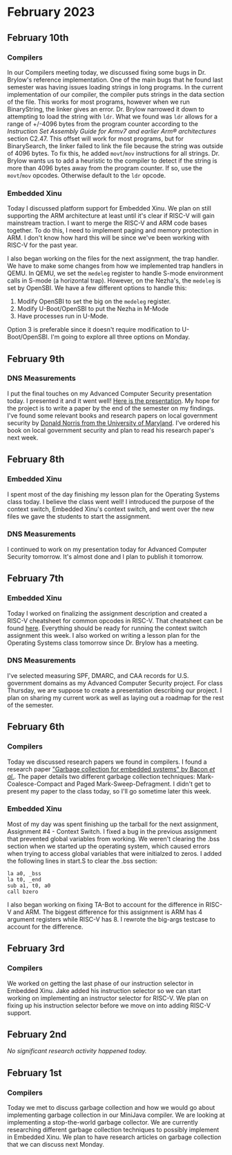 # February 2023
## February 10th
### Compilers
In our Compilers meeting today, we discussed fixing some bugs in Dr. Brylow's reference implementation.  One of the main bugs that he found last semester was having issues loading strings in long programs.  In the current implementation of our compiler, the compiler puts strings in the data section of the file.  This works for most programs, however when we run BinaryString, the linker gives an error.  Dr. Brylow narrowed it down to attempting to load the string with `ldr`.  What we found was `ldr` allows for a range of +/-4096 bytes from the program counter according to the *Instruction Set Assembly Guide for Armv7 and earlier Arm® architectures* section C2.47.  This offset will work for most programs, but for BinarySearch, the linker failed to link the file because the string was outside of 4096 bytes.  To fix this, he added `movt`/`mov` instructions for all strings.  Dr. Brylow wants us to add a heuristic to the compiler to detect if the string is more than 4096 bytes away from the program counter.  If so, use the `movt`/`mov` opcodes.  Otherwise default to the `ldr` opcode.

### Embedded Xinu
Today I discussed platform support for Embedded Xinu.  We plan on still supporting the ARM architecture at least until it's clear if RISC-V will gain mainstream traction.  I want to merge the RISC-V and ARM code bases together.  To do this, I need to implement paging and memory protection in ARM.  I don't know how hard this will be since we've been working with RISC-V for the past year.

I also began working on the files for the next assignment, the trap handler.  We have to make some changes from how we implemented trap handlers in QEMU.  In QEMU, we set the `medeleg` register to handle S-mode environment calls in S-mode (a horizontal trap).  However, on the Nezha's, the `medeleg` is set by OpenSBI.  We have a few different options to handle this:
1. Modify OpenSBI to set the big on the `medeleg` register.
2. Modify U-Boot/OpenSBI to put the Nezha in M-Mode
3. Have processes run in U-Mode.

Option 3 is preferable since it doesn't require modification to U-Boot/OpenSBI.  I'm going to explore all three options on Monday.

## February 9th
### DNS Measurements
I put the final touches on my Advanced Computer Security presentation today.  I presented it and it went well!  [Here is the presentation](/~agebhard/dns-measurements/ImpersoNATION.pdf).  My hope for the project is to write a paper by the end of the semester on my findings.  I've found some relevant books and research papers on local government security by [Donald Norris from the University of Maryland](https://www.researchgate.net/scientific-contributions/Donald-F-Norris-2005216892).  I've ordered his book on local government security and plan to read his research paper's next week.

## February 8th
### Embedded Xinu
I spent most of the day finishing my lesson plan for the Operating Systems class today.  I believe the class went well!  I introduced the purpose of the context switch, Embedded Xinu's context switch, and went over the new files we gave the students to start the assignment.

### DNS Measurements
I continued to work on my presentation today for Advanced Computer Security tomorrow.  It's almost done and I plan to publish it tomorrow.

## February 7th
### Embedded Xinu
Today I worked on finalizing the assignment description and created a RISC-V cheatsheet for common opcodes in RISC-V.  That cheatsheet can be found [here](/~agebhard/embedded-xinu/RISC-V-Cheatsheet.pdf).  Everything should be ready for running the context switch assignment this week.  I also worked on writing a lesson plan for the Operating Systems class tomorrow since Dr. Brylow has a meeting.

### DNS Measurements
I've selected measuring SPF, DMARC, and CAA records for U.S. government domains as my Advanced Computer Security project.  For class Thursday, we are suppose to create a presentation describing our project.  I plan on sharing my current work as well as laying out a roadmap for the rest of the semester.

## February 6th
### Compilers
Today we discussed research papers we found in compilers.  I found a research paper ["Garbage collection for embedded systems" by Bacon *et al.*](https://dl.acm.org/doi/abs/10.1145/1017753.1017776).  The paper details two different garbage collection techniques: Mark-Coalesce-Compact and Paged Mark-Sweep-Defragment.  I didn't get to present my paper to the class today, so I'll go sometime later this week.

### Embedded Xinu
Most of my day was spent finishing up the tarball for the next assignment, Assignment #4 - Context Switch.  I fixed a bug in the previous assignment that prevented global variables from working.  We weren't clearing the .bss section when we started up the operating system, which caused errors when trying to access global variables that were initialzed to zeros.  I added the following lines in start.S to clear the .bss section:

```armasm
la a0, _bss
la t0, _end
sub a1, t0, a0
call bzero
```
I also began working on fixing TA-Bot to account for the difference in RISC-V and ARM.  The biggest difference for this assignment is ARM has 4 argument registers while RISC-V has 8.  I rewrote the big-args testcase to account for the difference.

## February 3rd
### Compilers
We worked on getting the last phase of our instruction selector in Embedded Xinu.  Jake added his instruction selector so we can start working on implementing an instructor selector for RISC-V.  We plan on fixing up his instruction selector before we move on into adding RISC-V support.

## February 2nd
*No significant research activity happened today.*

## February 1st
### Compilers
Today we met to discuss garbage collection and how we would go about implementing garbage collection in our MiniJava compiler.  We are looking at implementing a stop-the-world garbage collector.  We are currently researching different garbage collection techniques to possibly implement in Embedded Xinu.  We plan to have research articles on garbage collection that we can discuss next Monday.